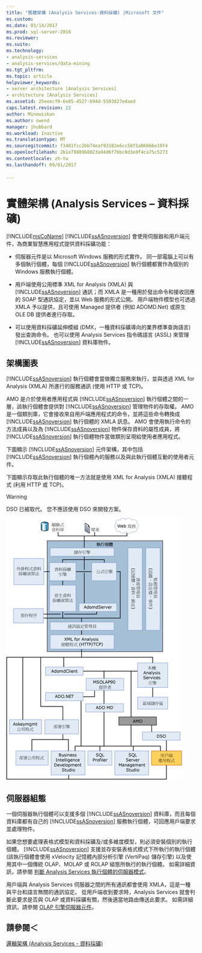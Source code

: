 ```yaml
---
title: "實體架構 (Analysis Services-資料採礦) |Microsoft 文件"
ms.custom: 
ms.date: 03/14/2017
ms.prod: sql-server-2016
ms.reviewer: 
ms.suite: 
ms.technology:
- analysis-services
- analysis-services/data-mining
ms.tgt_pltfrm: 
ms.topic: article
helpviewer_keywords:
- server architecture [Analysis Services]
- architecture [Analysis Services]
ms.assetid: 25eeecf0-6e85-4527-b94d-5503d27edaed
caps.latest.revision: 22
author: Minewiskan
ms.author: owend
manager: jhubbard
ms.workload: Inactive
ms.translationtype: MT
ms.sourcegitcommit: f3481fcc2bb74eaf93182e6cc58f5a06666e10f4
ms.openlocfilehash: 2b1e79889b8023a94d6f7bbc8d3e9f4ca75c5273
ms.contentlocale: zh-tw
ms.lasthandoff: 09/01/2017

---
```

# <a name="physical-architecture-analysis-services---data-mining"></a>實體架構 (Analysis Services – 資料採礦)
  [!INCLUDE[msCoName](../../includes/msconame-md.md)] [!INCLUDE[ssASnoversion](../../includes/ssasnoversion-md.md)] 會使用伺服器和用戶端元件，為商業智慧應用程式提供資料採礦功能：  
  
-   伺服器元件是以 Microsoft Windows 服務的形式實作。 同一部電腦上可以有多個執行個體，每個 [!INCLUDE[ssASnoversion](../../includes/ssasnoversion-md.md)] 執行個體都實作為個別的 Windows 服務執行個體。  
  
-   用戶端使用公用標準 XML for Analysis (XMLA) 與 [!INCLUDE[ssASnoversion](../../includes/ssasnoversion-md.md)] 通訊；而 XMLA 是一種用於發出命令和接收回應的 SOAP 型通訊協定，並以 Web 服務的形式公開。 用戶端物件模型也可透過 XMLA 予以提供，且可使用 Managed 提供者 (例如 ADOMD.Net) 或原生 OLE DB 提供者進行存取。  
  
-   可以使用資料採礦延伸模組 (DMX，一種資料採礦導向的業界標準查詢語言) 發出查詢命令。 也可以使用 Analysis Services 指令碼語言 (ASSL) 來管理 [!INCLUDE[ssASnoversion](../../includes/ssasnoversion-md.md)] 資料庫物件。  
  
## <a name="architectural-diagram"></a>架構圖表  
 [!INCLUDE[ssASnoversion](../../includes/ssasnoversion-md.md)] 執行個體會當做獨立服務來執行，並與透過 XML for Analysis (XMLA) 所進行的服務通訊 (使用 HTTP 或 TCP)。  
  
 AMO 是介於使用者應用程式與 [!INCLUDE[ssASnoversion](../../includes/ssasnoversion-md.md)] 執行個體之間的一層，該執行個體會提供對 [!INCLUDE[ssASnoversion](../../includes/ssasnoversion-md.md)] 管理物件的存取權。 AMO 是一個類別庫，它會接收來自用戶端應用程式的命令，並將這些命令轉換成 [!INCLUDE[ssASnoversion](../../includes/ssasnoversion-md.md)] 執行個體的 XMLA 訊息。 AMO 會使用執行命令的方法成員以及為 [!INCLUDE[ssASnoversion](../../includes/ssasnoversion-md.md)] 物件保存資料的屬性成員，將 [!INCLUDE[ssASnoversion](../../includes/ssasnoversion-md.md)] 執行個體物件當做類別呈現給使用者應用程式。  
  
 下圖顯示 [!INCLUDE[ssASnoversion](../../includes/ssasnoversion-md.md)] 元件架構，其中包括 [!INCLUDE[ssASnoversion](../../includes/ssasnoversion-md.md)] 執行個體內的服務以及與此執行個體互動的使用者元件。  
  
 下圖顯示存取此執行個體的唯一方法就是使用 XML for Analysis (XMLA) 接聽程式 (利用 HTTP 或 TCP)。  
  
> [!WARNING]  
>  DSO 已被取代。 您不應該使用 DSO 來開發方案。  
  
 ![Analysis Services 系統架構圖表](../../analysis-services/data-mining/media/analysisservicessystemarchitecture.gif "Analysis Services 系統架構圖表")  
  
## <a name="server-configuration"></a>伺服器組態  
 一個伺服器執行個體可以支援多個 [!INCLUDE[ssASnoversion](../../includes/ssasnoversion-md.md)] 資料庫，而且每個資料庫都有自己的 [!INCLUDE[ssASnoversion](../../includes/ssasnoversion-md.md)] 服務執行個體，可回應用戶端要求並處理物件。  
  
 如果您想要處理表格式模型和資料採礦及/或多維度模型，則必須安裝個別的執行個體。 [!INCLUDE[ssASnoversion](../../includes/ssasnoversion-md.md)] 支援並存安裝表格式模式下所執行的執行個體 (該執行個體會使用 xVelocity 記憶體內部分析引擎 (VertiPaq) 儲存引擎) 以及使用其中一個傳統 OLAP、MOLAP 或 ROLAP 組態所執行的執行個體。 如需詳細資訊，請參閱 [判斷 Analysis Services 執行個體的伺服器模式](../../analysis-services/instances/determine-the-server-mode-of-an-analysis-services-instance.md)。  
  
 用戶端與 Analysis Services 伺服器之間的所有通訊都會使用 XMLA，這是一種與平台和語言無關的通訊協定。 從用戶端收到要求時，Analysis Services 就會判斷此要求是否與 OLAP 或資料採礦有關，然後適當地路由傳送此要求。 如需詳細資訊，請參閱 [OLAP 引擎伺服器元件](../../analysis-services/multidimensional-models/olap-physical/olap-engine-server-components.md)。  
  
## <a name="see-also"></a>請參閱＜  
 [邏輯架構 &#40;Analysis Services - 資料採礦&#41;](../../analysis-services/data-mining/logical-architecture-analysis-services-data-mining.md)  
  
  

